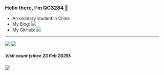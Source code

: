 ### Hello there, I'm QC3284 👋
- An ordinary student in China
- My Blog: [![](https://img.shields.io/badge/Blog-QC3284-%2300a76c?style=flat)](https://www.xcqcoo.top)
- My GitHub: [![](https://img.shields.io/badge/GitHub-QC3284-%23000000?style=flat)](https://github.com/QC3284)

---

![](https://github-readme-stats.vercel.app/api?username=QC3284&locale=en&line_height=33&show_icons=true&hide=&theme=&rank_icon=default) ![](https://github-readme-stats.vercel.app/api/top-langs/?username=QC3284&locale=en&line_height=33&theme=&langs_count=6&layout=compact)

##### Visit count (since 23 Feb 2025):
![](https://count.getloli.com/get/@QC3284?theme=moebooru)
